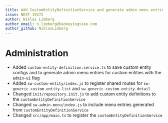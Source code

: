 ```yaml
---
title: Add CustomEntityDefinitionService and generate admin menu entries
issue: NEXT-19272
author: Niklas Limberg
author_email: n.limberg@haokeyingxiao.com
author_github: NiklasLimberg
---
```

# Administration
* Added `custom-entity-definition.service.ts` to save custom entity configs and to generate admin menu entries for custom entities with the `admin-ui` flag
* Added `sw-custom-entity/index.js` to register shared routes for `sw-generic-custom-entity-list` and `sw-generic-custom-entity-detail`
* Changed `init/repository.init.js` to add custom entity definitions to the `customEntityDefinitionService`
* Changed `sw-admin-menu/index.js` to include menu entries generated from `customEntityDefinitionService`
* Changed `src/app/main.ts` to register the `customEntityDefinitionService`
